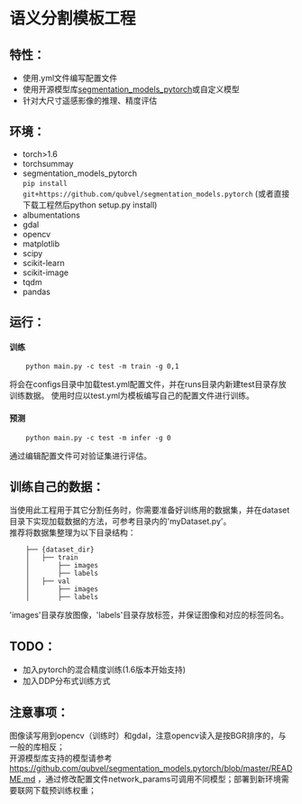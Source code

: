 # 语义分割模板工程

## 特性：
- 使用.yml文件编写配置文件
- 使用开源模型库[segmentation_models_pytorch](https://github.com/qubvel/segmentation_models.pytorch)或自定义模型
- 针对大尺寸遥感影像的推理、精度评估  

## 环境：
- torch>1.6
- torchsummay
- segmentation_models_pytorch  
    `pip install git+https://github.com/qubvel/segmentation_models.pytorch` (或者直接下载工程然后python setup.py install)
- albumentations
- gdal
- opencv
- matplotlib
- scipy
- scikit-learn
- scikit-image
- tqdm
- pandas

## 运行：
#### 训练
```shell
    python main.py -c test -m train -g 0,1
```
将会在configs目录中加载test.yml配置文件，并在runs目录内新建test目录存放训练数据。
使用时应以test.yml为模板编写自己的配置文件进行训练。
#### 预测
```shell
    python main.py -c test -m infer -g 0
```
通过编辑配置文件可对验证集进行评估。  

## 训练自己的数据：
当使用此工程用于其它分割任务时，你需要准备好训练用的数据集，并在dataset目录下实现加载数据的方法，可参考目录内的'myDataset.py'。  
推荐将数据集整理为以下目录结构：
```shell
    ├── {dataset_dir}
    │   ├── train
    │       ├── images
    │       ├── labels
    │   ├── val
    │       ├── images
    │       ├── labels
```
'images'目录存放图像，'labels'目录存放标签，并保证图像和对应的标签同名。  

## TODO：
- 加入pytorch的混合精度训练(1.6版本开始支持)
- 加入DDP分布式训练方式  

## 注意事项：
图像读写用到opencv（训练时）和gdal，注意opencv读入是按BGR排序的，与一般的库相反；  
开源模型库支持的模型请参考 https://github.com/qubvel/segmentation_models.pytorch/blob/master/README.md ，通过修改配置文件network_params可调用不同模型；部署到新环境需要联网下载预训练权重；  
